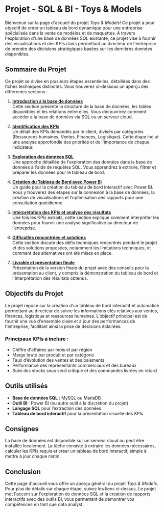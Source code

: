 # Projet - SQL & BI - Toys & Models

Bienvenue sur la page d'accueil du projet *Toys & Models*! Ce projet a pour objectif de créer un tableau de bord dynamique pour une entreprise spécialisée dans la vente de modèles et de maquettes. À travers l'exploration d'une base de données SQL existante, ce projet vise à fournir des visualisations et des KPIs clairs permettant au directeur de l'entreprise de prendre des décisions stratégiques basées sur les dernières données disponibles.

## Sommaire du Projet

Ce projet se divise en plusieurs étapes essentielles, détaillées dans des fiches techniques distinctes. Vous trouverez ci-dessous un aperçu des différentes sections :

1. **[Introduction à la base de données]()**  
   Cette section présente la structure de la base de données, les tables disponibles et les relations entre elles. Vous découvrirez comment accéder à la base de données via SQL ou un serveur cloud.

2. **[Identification des KPIs]()**  
   Un détail des KPIs demandés par le client, divisés par catégories (Ressources humaines, Ventes, Finances, Logistique). Cette étape inclut une analyse approfondie des priorités et de l'importance de chaque indicateur.

3. **[Exploration des données SQL]()**  
   Une approche détaillée de l'exploration des données dans la base de données à l'aide de requêtes SQL. Vous apprendrez à extraire, filtrer et préparer les données pour le tableau de bord.

4. **[Création du Tableau de Bord avec Power BI]()**  
   Un guide pour la création du tableau de bord interactif avec Power BI. Vous y trouverez des étapes sur la connexion à la base de données, la création de visualisations et l'optimisation des rapports pour une consultation quotidienne.

5. **[Interprétation des KPIs et analyse des résultats]()**  
   Une fois les KPIs extraits, cette section explique comment interpréter les données pour fournir une analyse significative au directeur de l’entreprise.

6. **[Difficultés rencontrées et solutions]()**  
   Cette section discute des défis techniques rencontrés pendant le projet et des solutions proposées, notamment les limitations techniques, et comment des alternatives ont été mises en place.

7. **[Livrable et présentation finale]()**  
   Présentation de la version finale du projet avec des conseils pour la présentation au client, y compris la démonstration du tableau de bord et l'interprétation des résultats obtenus.

## Objectifs du Projet

Le projet repose sur la création d'un tableau de bord interactif et automatisé permettant au directeur de suivre les informations clés relatives aux ventes, finances, logistique et ressources humaines. L'objectif principal est de fournir une vue d'ensemble claire et à jour des performances de l'entreprise, facilitant ainsi la prise de décisions éclairées.

### Principaux KPIs à inclure :
- Chiffre d'affaires par mois et par région
- Marge brute par produit et par catégorie
- Taux d’évolution des ventes et des paiements
- Performance des représentants commerciaux et des bureaux
- Suivi des stocks sous seuil critique et des commandes livrées en retard

## Outils utilisés

- **Base de données SQL** : MySQL ou MariaDB
- **Outil BI** : Power BI (ou autre outil à la discrétion du projet)
- **Langage SQL** pour l’extraction des données
- **Tableau de bord interactif** pour la présentation visuelle des KPIs

## Consignes

La base de données est disponible sur un serveur cloud ou peut être installée localement. La tâche consiste à extraire les données nécessaires, calculer les KPIs requis et créer un tableau de bord interactif, simple à mettre à jour chaque matin.

## Conclusion

Cette page d'accueil vous offre un aperçu général du projet *Toys & Models*. Pour plus de détails sur chaque étape, suivez les liens ci-dessus. Le projet met l'accent sur l'exploration de données SQL et la création de rapports interactifs avec des outils BI, vous permettant de démontrer vos compétences en tant que data analyst.
